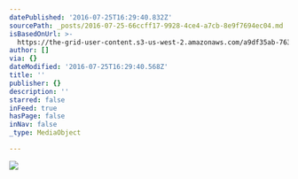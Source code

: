 ```yaml
---
datePublished: '2016-07-25T16:29:40.832Z'
sourcePath: _posts/2016-07-25-66ccff17-9928-4ce4-a7cb-8e9f7694ec04.md
isBasedOnUrl: >-
  https://the-grid-user-content.s3-us-west-2.amazonaws.com/a9df35ab-763a-4a5c-b83b-609652b06004.jpg
author: []
via: {}
dateModified: '2016-07-25T16:29:40.568Z'
title: ''
publisher: {}
description: ''
starred: false
inFeed: true
hasPage: false
inNav: false
_type: MediaObject

---
```

![](https://the-grid-user-content.s3-us-west-2.amazonaws.com/a9df35ab-763a-4a5c-b83b-609652b06004.jpg)